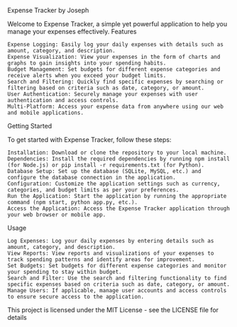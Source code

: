 Expense Tracker             by Joseph

Welcome to Expense Tracker, a simple yet powerful application to help you manage your expenses effectively.
Features

    Expense Logging: Easily log your daily expenses with details such as amount, category, and description.
    Expense Visualization: View your expenses in the form of charts and graphs to gain insights into your spending habits.
    Budget Management: Set budgets for different expense categories and receive alerts when you exceed your budget limits.
    Search and Filtering: Quickly find specific expenses by searching or filtering based on criteria such as date, category, or amount.
    User Authentication: Securely manage your expenses with user authentication and access controls.
    Multi-Platform: Access your expense data from anywhere using our web and mobile applications.

Getting Started

To get started with Expense Tracker, follow these steps:

    Installation: Download or clone the repository to your local machine.
    Dependencies: Install the required dependencies by running npm install (for Node.js) or pip install -r requirements.txt (for Python).
    Database Setup: Set up the database (SQLite, MySQL, etc.) and configure the database connection in the application.
    Configuration: Customize the application settings such as currency, categories, and budget limits as per your preferences.
    Run the Application: Start the application by running the appropriate command (npm start, python app.py, etc.).
    Access the Application: Access the Expense Tracker application through your web browser or mobile app.

Usage

    Log Expenses: Log your daily expenses by entering details such as amount, category, and description.
    View Reports: View reports and visualizations of your expenses to track spending patterns and identify areas for improvement.
    Set Budgets: Set budgets for different expense categories and monitor your spending to stay within budget.
    Search and Filter: Use the search and filtering functionality to find specific expenses based on criteria such as date, category, or amount.
    Manage Users: If applicable, manage user accounts and access controls to ensure secure access to the application.


This project is licensed under the MIT License - see the LICENSE file for details
